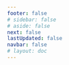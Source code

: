 ```yaml
---
footer: false
# sidebar: false
# aside: false
next: false
lastUpdated: false
navbar: false
# layout: doc
---
```


<script setup>
const chatPrompts = [
  { id: "1", text: "迪拜世博城", category: "attractions" },
  { id: "2", text: "迪拜相框门票", category: "attractions" },
  { id: "3", text: "哈利法塔门票", category: "attractions" },
  { id: "4", text: "未来博物馆", category: "attractions" },
  { id: "5", text: "阿布扎比卢浮宫", category: "attractions" },
  { id: "6", text: "阿布扎比法拉利世界", category: "attractions" },
  { id: "7", text: "迪拜购物中心餐厅", category: "food" },
  { id: "8", text: "迪拜最佳阿拉伯美食", category: "food" },
  { id: "9", text: "迪拜米其林星级餐厅", category: "food" },
  { id: "10", text: "沙迦街头美食", category: "food" },
  { id: "11", text: "棕榈岛租房", category: "housing" },
  { id: "12", text: "迪拜码头公寓", category: "housing" },
  { id: "13", text: "阿布扎比经济适用房", category: "housing" },
  { id: "14", text: "阿联酋租赁法律", category: "housing" },
  { id: "15", text: "迪拜地铁线路图", category: "transportation" },
  { id: "16", text: "阿布扎比出租车费率", category: "transportation" },
  { id: "17", text: "阿联酋驾照", category: "transportation" },
  { id: "18", text: "迪拜RTA服务", category: "transportation" },
  { id: "19", text: "迪拜购物中心购物", category: "shopping" },
  { id: "20", text: "迪拜环球村", category: "shopping" },
  { id: "21", text: "迪拜黄金市场", category: "shopping" },
  { id: "22", text: "阿联酋购物中心优惠", category: "shopping" },
  { id: "23", text: "阿联酋企业设立", category: "business" },
  { id: "24", text: "迪拜自由区", category: "business" },
  { id: "25", text: "阿联酋公司注册", category: "business" },
  { id: "26", text: "阿联酋自由职业签证", category: "business" },
  { id: "27", text: "阿联酋签证要求", category: "travel" },
  { id: "28", text: "迪拜旅游景点", category: "travel" },
  { id: "29", text: "阿联酋访问签证申请", category: "travel" },
  { id: "30", text: "阿布扎比旅游景点", category: "travel" },
  { id: "31", text: "迪拜沙漠冒险", category: "travel" },
  { id: "32", text: "迪拜外籍人士工作", category: "jobs" },
  { id: "33", text: "阿联酋工作许可流程", category: "jobs" },
  { id: "34", text: "阿联酋远程工作", category: "jobs" },
  { id: "35", text: "阿联酋薪资指南", category: "jobs" },
  { id: "36", text: "阿联酋天气预报", category: "events" },
  { id: "37", text: "迪拜即将举行的活动", category: "events" },
  { id: "38", text: "阿联酋国庆庆典", category: "events" },
  { id: "39", text: "迪拜购物节", category: "events" },
  { id: "40", text: "Emirates ID更新", category: "services" },
  { id: "41", text: "阿联酋银行服务", category: "services" },
  { id: "42", text: "DEWA账单支付", category: "services" },
  { id: "43", text: "Etisalat套餐升级", category: "services" },
  { id: "44", text: "迪拜最佳学校", category: "education" },
  { id: "45", text: "阿联酋大学入学", category: "education" },
  { id: "46", text: "KHDA学校评级", category: "education" },
  { id: "47", text: "阿联酋医疗保险", category: "healthcare" },
  { id: "48", text: "迪拜最佳医院", category: "healthcare" },
  { id: "49", text: "阿联酋体检", category: "healthcare" },
  { id: "50", text: "DHA服务", category: "healthcare" }
]
</script>

<AIChat :prompts="chatPrompts" />